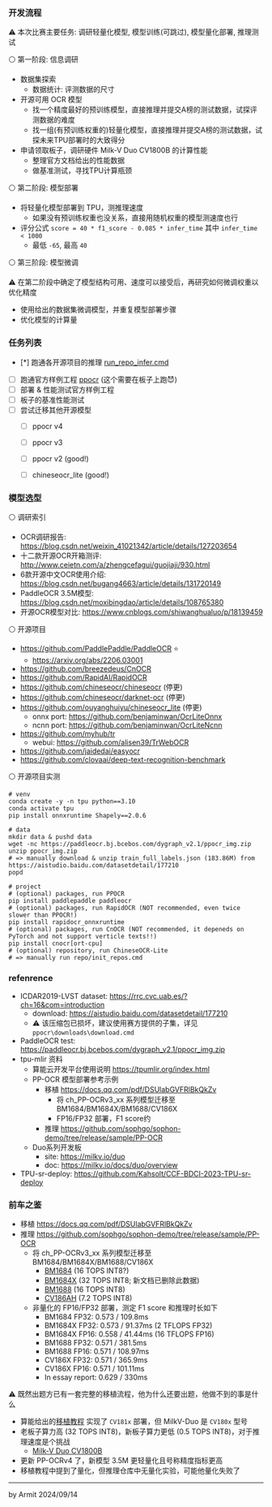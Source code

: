 ### 开发流程

⚠ 本次比赛主要任务: 调研轻量化模型, 模型训练(可跳过), 模型量化部署, 推理测试  

⚪ 第一阶段: 信息调研

- 数据集探索
  - 数据统计: 评测数据的尺寸
- 开源可用 OCR 模型
  - 找一个精度最好的预训练模型，直接推理并提交A榜的测试数据，试探评测数据的难度
  - 找一组(有预训练权重的)轻量化模型，直接推理并提交A榜的测试数据，试探未来TPU部署时的大致得分
- 申请领取板子，调研硬件 Milk-V Duo CV1800B 的计算性能
  - 整理官方文档给出的性能数据
  - 做基准测试，寻找TPU计算瓶颈

⚪ 第二阶段: 模型部署

- 将轻量化模型部署到 TPU，测推理速度
  - 如果没有预训练权重也没关系，直接用随机权重的模型测速度也行
- 评分公式 `score = 40 * f1_score - 0.085 * infer_time` 其中 `infer_time < 1000`
  - 最低 `-65`, 最高 `40`

⚪ 第三阶段: 模型微调

⚠ 在第二阶段中确定了模型结构可用、速度可以接受后，再研究如何微调权重以优化精度

- 使用给出的数据集微调模型，并重复模型部署步骤
- 优化模型的计算量


### 任务列表

- [*] 跑通各开源项目的推理 [run_repo_infer.cmd](./run_repo_infer.cmd)
- [ ] 跑通官方样例工程 [ppocr](/ppocr) (这个需要在板子上跑😈)
- [ ] 部署 & 性能测试官方样例工程
- [ ] 板子的基准性能测试
- [ ] 尝试迁移其他开源模型
  - [ ] ppocr v4
  - [ ] ppocr v3
  - [ ] ppocr v2 (good!)
  - [ ] chineseocr_lite (good!)


### 模型选型

⚪ 调研索引

- OCR调研报告: https://blog.csdn.net/weixin_41021342/article/details/127203654
- 十二款开源OCR开箱测评: http://www.ceietn.com/a/zhengcefagui/guojiaji/930.html
- 6款开源中文OCR使用介绍: https://blog.csdn.net/bugang4663/article/details/131720149
- PaddleOCR 3.5M模型: https://blog.csdn.net/moxibingdao/article/details/108765380
- 开源OCR模型对比: https://www.cnblogs.com/shiwanghualuo/p/18139459

⚪ 开源项目

- https://github.com/PaddlePaddle/PaddleOCR ⭐
  - https://arxiv.org/abs/2206.03001
- https://github.com/breezedeus/CnOCR
- https://github.com/RapidAI/RapidOCR
- https://github.com/chineseocr/chineseocr (停更)
- https://github.com/chineseocr/darknet-ocr (停更)
- https://github.com/ouyanghuiyu/chineseocr_lite (停更)
  - onnx port: https://github.com/benjaminwan/OcrLiteOnnx
  - ncnn port: https://github.com/benjaminwan/OcrLiteNcnn
- https://github.com/myhub/tr
  - webui: https://github.com/alisen39/TrWebOCR
- https://github.com/jaidedai/easyocr
- https://github.com/clovaai/deep-text-recognition-benchmark

⚪ 开源项目实测

```shell
# venv
conda create -y -n tpu python==3.10
conda activate tpu
pip install onnxruntime Shapely==2.0.6

# data
mkdir data & pushd data
wget -nc https://paddleocr.bj.bcebos.com/dygraph_v2.1/ppocr_img.zip
unzip ppocr_img.zip
# => manually download & unzip train_full_labels.json (183.86M) from https://aistudio.baidu.com/datasetdetail/177210
popd

# project
# (optional) packages, run PPOCR
pip install paddlepaddle paddleocr
# (optional) packages, run RapidOCR (NOT recommended, even twice slower than PPOCR!)
pip install rapidocr_onnxruntime
# (optional) packages, run CnOCR (NOT recommended, it depeneds on PyTorch and not support verticle texts!!)
pip install cnocr[ort-cpu]
# (optional) repository, run ChineseOCR-Lite
# => manually run repo/init_repos.cmd
```


### refenrence

- ICDAR2019-LVST dataset: https://rrc.cvc.uab.es/?ch=16&com=introduction
  - download: https://aistudio.baidu.com/datasetdetail/177210
  - ⚠ 该压缩包已损坏，建议使用赛方提供的子集，详见 `ppocr\downloads\download.cmd`
- PaddleOCR test: https://paddleocr.bj.bcebos.com/dygraph_v2.1/ppocr_img.zip
- tpu-mlir 资料
  - 算能云开发平台使用说明 https://tpumlir.org/index.html
  - PP-OCR 模型部署参考示例
    - 移植 https://docs.qq.com/pdf/DSUlabGVFRlBkQkZv
      - 将 ch_PP-OCRv3_xx 系列模型迁移至 BM1684/BM1684X/BM1688/CV186X
      - FP16/FP32 部署，F1 score约
    - 推理 https://github.com/sophgo/sophon-demo/tree/release/sample/PP-OCR
  - Duo系列开发板
    - site: https://milkv.io/duo
    - doc: https://milkv.io/docs/duo/overview
- TPU-sr-deploy: https://github.com/Kahsolt/CCF-BDCI-2023-TPU-sr-deploy


### 前车之鉴

- 移植 https://docs.qq.com/pdf/DSUlabGVFRlBkQkZv
- 推理 https://github.com/sophgo/sophon-demo/tree/release/sample/PP-OCR
  - 将 ch_PP-OCRv3_xx 系列模型迁移至 BM1684/BM1684X/BM1688/CV186X
    - [BM1684](https://www.sophgo.com/sophon-u/product/introduce/bm1684.html) (16 TOPS INT8?)
    - [BM1684X](https://www.sophgo.com/sophon-u/product/introduce/bm1684x.html) (32 TOPS INT8; 新文档已删除此数据)
    - [BM1688](https://www.sophgo.com/sophon-u/product/introduce/bm1688.html) (16 TOPS INT8)
    - [CV186AH](https://www.sophgo.com/sophon-u/product/introduce/cv186ah.html) (7.2 TOPS INT8)
  - 非量化的 FP16/FP32 部署，测定 F1 score 和推理时长如下
    - BM1684 FP32: 0.573 / 109.8ms
    - BM1684X FP32: 0.573 / 91.37ms   (2 TFLOPS FP32)
    - BM1684X FP16:  0.558 / 41.44ms  (16 TFLOPS FP16)
    - BM1688 FP32: 0.571 / 381.5ms
    - BM1688 FP16: 0.571 / 108.97ms
    - CV186X FP32: 0.571 / 365.9ms
    - CV186X FP16: 0.571 / 101.11ms
    - In essay report: 0.629 / 330ms

⚠ 既然出题方已有一套完整的移植流程，他为什么还要出题，他做不到的事是什么

- 算能给出的[移植教程](https://docs.qq.com/pdf/DSUlabGVFRlBkQkZv) 实现了 `CV181x` 部署，但 MilkV-Duo 是 `CV180x` 型号
- 老板子算力高 (32 TOPS INT8)，新板子算力更低 (0.5 TOPS INT8)，对于推理速度是个挑战
  - [Milk-V Duo CV1800B](https://milkv.io/duo)
- 更新 PP-OCRv4 了，新模型 3.5M 更轻量化且号称精度指标更高
- 移植教程中提到了量化，但推理仓库中无量化实验，可能他量化失败了

----
by Armit
2024/09/14 
